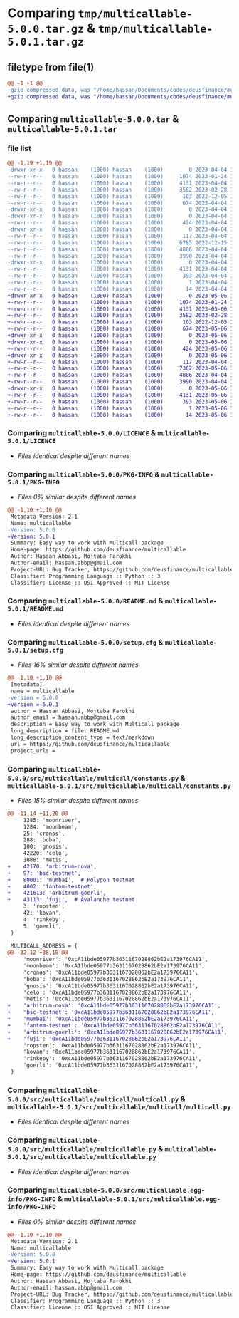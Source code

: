 # Comparing `tmp/multicallable-5.0.0.tar.gz` & `tmp/multicallable-5.0.1.tar.gz`

## filetype from file(1)

```diff
@@ -1 +1 @@
-gzip compressed data, was "/home/hassan/Documents/codes/deusfinance/multicallable/dist/tmprbl27g9d/multicallable-5.0.0.tar", last modified: Tue Apr  4 14:05:35 2023, max compression
+gzip compressed data, was "/home/hassan/Documents/codes/deusfinance/multicallable/dist/tmp88kvdulz/multicallable-5.0.1.tar", last modified: Sat May  6 14:24:34 2023, max compression
```

## Comparing `multicallable-5.0.0.tar` & `multicallable-5.0.1.tar`

### file list

```diff
@@ -1,19 +1,19 @@
-drwxr-xr-x   0 hassan    (1000) hassan    (1000)        0 2023-04-04 14:05:35.000000 multicallable-5.0.0/
--rw-r--r--   0 hassan    (1000) hassan    (1000)     1074 2023-01-24 14:27:32.000000 multicallable-5.0.0/LICENCE
--rw-r--r--   0 hassan    (1000) hassan    (1000)     4131 2023-04-04 14:05:35.000000 multicallable-5.0.0/PKG-INFO
--rw-r--r--   0 hassan    (1000) hassan    (1000)     3582 2023-02-28 12:46:08.000000 multicallable-5.0.0/README.md
--rw-r--r--   0 hassan    (1000) hassan    (1000)      103 2022-12-05 11:39:52.000000 multicallable-5.0.0/pyproject.toml
--rw-r--r--   0 hassan    (1000) hassan    (1000)      674 2023-04-04 14:05:35.000000 multicallable-5.0.0/setup.cfg
-drwxr-xr-x   0 hassan    (1000) hassan    (1000)        0 2023-04-04 14:05:35.000000 multicallable-5.0.0/src/
-drwxr-xr-x   0 hassan    (1000) hassan    (1000)        0 2023-04-04 14:05:35.000000 multicallable-5.0.0/src/multicallable/
--rw-r--r--   0 hassan    (1000) hassan    (1000)      424 2023-04-04 14:02:41.000000 multicallable-5.0.0/src/multicallable/__init__.py
-drwxr-xr-x   0 hassan    (1000) hassan    (1000)        0 2023-04-04 14:05:35.000000 multicallable-5.0.0/src/multicallable/multicall/
--rw-r--r--   0 hassan    (1000) hassan    (1000)      117 2023-04-04 13:25:46.000000 multicallable-5.0.0/src/multicallable/multicall/__init__.py
--rw-r--r--   0 hassan    (1000) hassan    (1000)     6785 2022-12-15 11:24:06.000000 multicallable-5.0.0/src/multicallable/multicall/constants.py
--rw-r--r--   0 hassan    (1000) hassan    (1000)     4886 2023-04-04 14:00:44.000000 multicallable-5.0.0/src/multicallable/multicall/multicall.py
--rw-r--r--   0 hassan    (1000) hassan    (1000)     3990 2023-04-04 13:53:09.000000 multicallable-5.0.0/src/multicallable/multicallable.py
-drwxr-xr-x   0 hassan    (1000) hassan    (1000)        0 2023-04-04 14:05:35.000000 multicallable-5.0.0/src/multicallable.egg-info/
--rw-r--r--   0 hassan    (1000) hassan    (1000)     4131 2023-04-04 14:05:35.000000 multicallable-5.0.0/src/multicallable.egg-info/PKG-INFO
--rw-r--r--   0 hassan    (1000) hassan    (1000)      393 2023-04-04 14:05:35.000000 multicallable-5.0.0/src/multicallable.egg-info/SOURCES.txt
--rw-r--r--   0 hassan    (1000) hassan    (1000)        1 2023-04-04 14:05:35.000000 multicallable-5.0.0/src/multicallable.egg-info/dependency_links.txt
--rw-r--r--   0 hassan    (1000) hassan    (1000)       14 2023-04-04 14:05:35.000000 multicallable-5.0.0/src/multicallable.egg-info/top_level.txt
+drwxr-xr-x   0 hassan    (1000) hassan    (1000)        0 2023-05-06 14:24:34.000000 multicallable-5.0.1/
+-rw-r--r--   0 hassan    (1000) hassan    (1000)     1074 2023-01-24 14:27:32.000000 multicallable-5.0.1/LICENCE
+-rw-r--r--   0 hassan    (1000) hassan    (1000)     4131 2023-05-06 14:24:34.000000 multicallable-5.0.1/PKG-INFO
+-rw-r--r--   0 hassan    (1000) hassan    (1000)     3582 2023-02-28 12:46:08.000000 multicallable-5.0.1/README.md
+-rw-r--r--   0 hassan    (1000) hassan    (1000)      103 2022-12-05 11:39:52.000000 multicallable-5.0.1/pyproject.toml
+-rw-r--r--   0 hassan    (1000) hassan    (1000)      674 2023-05-06 14:24:34.000000 multicallable-5.0.1/setup.cfg
+drwxr-xr-x   0 hassan    (1000) hassan    (1000)        0 2023-05-06 14:24:34.000000 multicallable-5.0.1/src/
+drwxr-xr-x   0 hassan    (1000) hassan    (1000)        0 2023-05-06 14:24:34.000000 multicallable-5.0.1/src/multicallable/
+-rw-r--r--   0 hassan    (1000) hassan    (1000)      424 2023-05-06 14:22:17.000000 multicallable-5.0.1/src/multicallable/__init__.py
+drwxr-xr-x   0 hassan    (1000) hassan    (1000)        0 2023-05-06 14:24:34.000000 multicallable-5.0.1/src/multicallable/multicall/
+-rw-r--r--   0 hassan    (1000) hassan    (1000)      117 2023-04-04 13:25:46.000000 multicallable-5.0.1/src/multicallable/multicall/__init__.py
+-rw-r--r--   0 hassan    (1000) hassan    (1000)     7362 2023-05-06 14:21:30.000000 multicallable-5.0.1/src/multicallable/multicall/constants.py
+-rw-r--r--   0 hassan    (1000) hassan    (1000)     4886 2023-04-04 14:00:44.000000 multicallable-5.0.1/src/multicallable/multicall/multicall.py
+-rw-r--r--   0 hassan    (1000) hassan    (1000)     3990 2023-04-04 13:53:09.000000 multicallable-5.0.1/src/multicallable/multicallable.py
+drwxr-xr-x   0 hassan    (1000) hassan    (1000)        0 2023-05-06 14:24:34.000000 multicallable-5.0.1/src/multicallable.egg-info/
+-rw-r--r--   0 hassan    (1000) hassan    (1000)     4131 2023-05-06 14:24:34.000000 multicallable-5.0.1/src/multicallable.egg-info/PKG-INFO
+-rw-r--r--   0 hassan    (1000) hassan    (1000)      393 2023-05-06 14:24:34.000000 multicallable-5.0.1/src/multicallable.egg-info/SOURCES.txt
+-rw-r--r--   0 hassan    (1000) hassan    (1000)        1 2023-05-06 14:24:34.000000 multicallable-5.0.1/src/multicallable.egg-info/dependency_links.txt
+-rw-r--r--   0 hassan    (1000) hassan    (1000)       14 2023-05-06 14:24:34.000000 multicallable-5.0.1/src/multicallable.egg-info/top_level.txt
```

### Comparing `multicallable-5.0.0/LICENCE` & `multicallable-5.0.1/LICENCE`

 * *Files identical despite different names*

### Comparing `multicallable-5.0.0/PKG-INFO` & `multicallable-5.0.1/PKG-INFO`

 * *Files 0% similar despite different names*

```diff
@@ -1,10 +1,10 @@
 Metadata-Version: 2.1
 Name: multicallable
-Version: 5.0.0
+Version: 5.0.1
 Summary: Easy way to work with Multicall package
 Home-page: https://github.com/deusfinance/multicallable
 Author: Hassan Abbasi, Mojtaba Farokhi
 Author-email: hassan.abbp@gmail.com
 Project-URL: Bug Tracker, https://github.com/deusfinance/multicallable/issues
 Classifier: Programming Language :: Python :: 3
 Classifier: License :: OSI Approved :: MIT License
```

### Comparing `multicallable-5.0.0/README.md` & `multicallable-5.0.1/README.md`

 * *Files identical despite different names*

### Comparing `multicallable-5.0.0/setup.cfg` & `multicallable-5.0.1/setup.cfg`

 * *Files 16% similar despite different names*

```diff
@@ -1,10 +1,10 @@
 [metadata]
 name = multicallable
-version = 5.0.0
+version = 5.0.1
 author = Hassan Abbasi, Mojtaba Farokhi
 author_email = hassan.abbp@gmail.com
 description = Easy way to work with Multicall package
 long_description = file: README.md
 long_description_content_type = text/markdown
 url = https://github.com/deusfinance/multicallable
 project_urls =
```

### Comparing `multicallable-5.0.0/src/multicallable/multicall/constants.py` & `multicallable-5.0.1/src/multicallable/multicall/constants.py`

 * *Files 15% similar despite different names*

```diff
@@ -11,14 +11,20 @@
     1285: 'moonriver',
     1284: 'moonbeam',
     25: 'cronos',
     288: 'boba',
     100: 'gnosis',
     42220: 'celo',
     1088: 'metis',
+    42170: 'arbitrum-nova',
+    97: 'bsc-testnet',
+    80001: 'mumbai',  # Polygon testnet
+    4002: 'fantom-testnet',
+    421613: 'arbitrum-goerli',
+    43113: 'fuji',  # Avalanche testnet
     3: 'ropsten',
     42: 'kovan',
     4: 'rinkeby',
     5: 'goerli',
 }
 
 MULTICALL_ADDRESS = {
@@ -32,12 +38,18 @@
     'moonriver': '0xcA11bde05977b3631167028862bE2a173976CA11',
     'moonbeam': '0xcA11bde05977b3631167028862bE2a173976CA11',
     'cronos': '0xcA11bde05977b3631167028862bE2a173976CA11',
     'boba': '0xcA11bde05977b3631167028862bE2a173976CA11',
     'gnosis': '0xcA11bde05977b3631167028862bE2a173976CA11',
     'celo': '0xcA11bde05977b3631167028862bE2a173976CA11',
     'metis': '0xcA11bde05977b3631167028862bE2a173976CA11',
+    'arbitrum-nova': '0xcA11bde05977b3631167028862bE2a173976CA11',
+    'bsc-testnet': '0xcA11bde05977b3631167028862bE2a173976CA11',
+    'mumbai': '0xcA11bde05977b3631167028862bE2a173976CA11',
+    'fantom-testnet': '0xcA11bde05977b3631167028862bE2a173976CA11',
+    'arbitrum-goerli': '0xcA11bde05977b3631167028862bE2a173976CA11',
+    'fuji': '0xcA11bde05977b3631167028862bE2a173976CA11',
     'ropsten': '0xcA11bde05977b3631167028862bE2a173976CA11',
     'kovan': '0xcA11bde05977b3631167028862bE2a173976CA11',
     'rinkeby': '0xcA11bde05977b3631167028862bE2a173976CA11',
     'goerli': '0xcA11bde05977b3631167028862bE2a173976CA11',
 }
```

### Comparing `multicallable-5.0.0/src/multicallable/multicall/multicall.py` & `multicallable-5.0.1/src/multicallable/multicall/multicall.py`

 * *Files identical despite different names*

### Comparing `multicallable-5.0.0/src/multicallable/multicallable.py` & `multicallable-5.0.1/src/multicallable/multicallable.py`

 * *Files identical despite different names*

### Comparing `multicallable-5.0.0/src/multicallable.egg-info/PKG-INFO` & `multicallable-5.0.1/src/multicallable.egg-info/PKG-INFO`

 * *Files 0% similar despite different names*

```diff
@@ -1,10 +1,10 @@
 Metadata-Version: 2.1
 Name: multicallable
-Version: 5.0.0
+Version: 5.0.1
 Summary: Easy way to work with Multicall package
 Home-page: https://github.com/deusfinance/multicallable
 Author: Hassan Abbasi, Mojtaba Farokhi
 Author-email: hassan.abbp@gmail.com
 Project-URL: Bug Tracker, https://github.com/deusfinance/multicallable/issues
 Classifier: Programming Language :: Python :: 3
 Classifier: License :: OSI Approved :: MIT License
```

